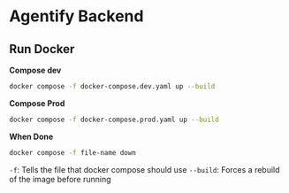 # Agentify Backend

## Run Docker

**Compose dev**

```bash
docker compose -f docker-compose.dev.yaml up --build
```

**Compose Prod**

```bash
docker compose -f docker-compose.prod.yaml up --build
```

**When Done**

```bash
docker compose -f file-name down
```

`-f`: Tells the file that docker compose should use
`--build`: Forces a rebuild of the image before running
